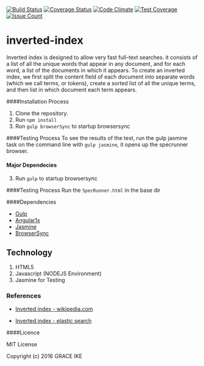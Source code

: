[![Build Status](https://travis-ci.org/andela-gike/Checkpoint-1.svg?branch=master)](https://travis-ci.org/andela-gike/Checkpoint-1)
[![Coverage Status](https://coveralls.io/repos/github/andela-gike/Checkpoint-1/badge.svg?branch=master)](https://coveralls.io/github/andela-gike/Checkpoint-1?branch=master)
[![Code Climate](https://codeclimate.com/github/andela-gike/Checkpoint-1/badges/gpa.svg)](https://codeclimate.com/github/andela-gike/Checkpoint-1)
[![Test Coverage](https://codeclimate.com/github/andela-gike/Checkpoint-1/badges/coverage.svg)](https://codeclimate.com/github/andela-gike/Checkpoint-1/coverage)
[![Issue Count](https://codeclimate.com/github/andela-gike/Checkpoint-1/badges/issue_count.svg)](https://codeclimate.com/github/andela-gike/Checkpoint-1)
# inverted-index

Inverted index is designed to allow very fast full-text searches. it consists of a list of all the unique words that appear in any document, and for each word, a list of the documents in which it appears.
To create an inverted index, we first split the content field of each document into separate words (which we call terms, or tokens), create a sorted list of all the unique terms, and then list in which document each term appears.

####Installation Process

1. Clone the repository.
2. Run `npm install`
3. Run `gulp browserSync` to startup browsersync

####Testing Process
To see the results of the test, run the gulp jasmine task on the command line with `gulp jasmine`, it opens up the specrunner browser.

#### Major Dependecies
3. Run `gulp` to startup browsersync

####Testing Process
Run the `SpecRunner.html` in the base dir

####Dependencies
* [Gulp](http://gulpjs.com/)
* [Angular1x](https://angularjs.org/)
* [Jasmine](http://jasmine.github.io/2.4/introduction.html)
* [BrowserSync](https://www.browsersync.io/)

## Technology
  1. HTML5
  2. Javascript (NODEJS Environment)
  3. Jasmine for Testing

### References
* [Inverted index - wikipedia.com](https://en.wikipedia.org/wiki/Inverted_index)

* [Inverted index - elastic search](https://www.elastic.co/guide/en/elasticsearch/guide/current/inverted-index.html)


####Licence

MIT License

Copyright (c) 2016 GRACE IKE

